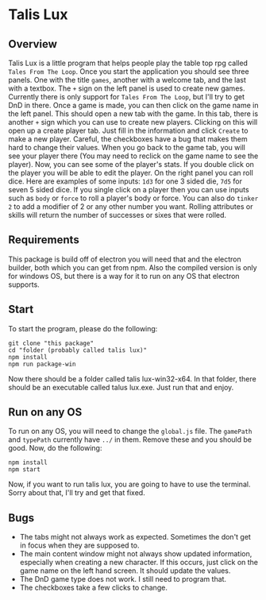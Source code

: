 # Talis Lux
## Overview
Talis Lux is a little program that helps people play the table top rpg called `Tales From The Loop`. Once you start the application you should see three panels. One with the title `games`, another with a welcome tab, and the last with a textbox. The `+` sign on the left panel is used to create new games. Currently there is only support for `Tales From The Loop`, but I'll try to get DnD in there. Once a game is made, you can then click on the game name in the left panel. This should open a new tab with the game. In this tab, there is another `+` sign which you can use to create new players. Clicking on this will open up a create player tab. Just fill in the information and click `Create` to make a new player. Careful, the checkboxes have a bug that makes them hard to change their values. When you go back to the game tab, you will see your player there (You may need to reclick on the game name to see the player). Now, you can see some of the player's stats. If you double click on the player you will be able to edit the player. On the right panel you can roll dice. Here are examples of some inputs: `1d3` for one 3 sided die, `7d5` for seven 5 sided dice. If you single click on a player then you can use inputs such as `body` or `force` to roll a player's body or force. You can also do `tinker 2` to add a modifier of 2 or any other number you want. Rolling attributes or skills will return the number of successes or sixes that were rolled.
## Requirements
This package is build off of electron you will need that and the electron builder, both which you can get from npm. Also the compiled version is only for windows OS, but there is a way for it to run on any OS that electron supports.
## Start
To start the program, please do the following:
```
git clone "this package"
cd "folder (probably called talis lux)"
npm install
npm run package-win
```
Now there should be a folder called talis lux-win32-x64. In that folder, there should be an executable called talus lux.exe. Just run that and enjoy.
## Run on any OS
To run on any OS, you will need to change the `global.js` file. The `gamePath` and `typePath` currently have `../` in them. Remove these and you should be good. Now, do the following:
```
npm install
npm start
```
Now, if you want to run talis lux, you are going to have to use the terminal. Sorry about that, I'll try and get that fixed.
## Bugs
* The tabs might not always work as expected. Sometimes the don't get in focus when they are supposed to.
* The main content window might not always show updated information, especially when creating a new character. If this occurs, just click on the game name on the left hand screen. It should update the values.
* The DnD game type does not work. I still need to program that.
* The checkboxes take a few clicks to change.
